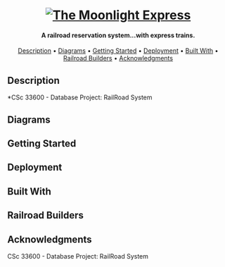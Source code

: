 <h1 align="center">
  <br>
  <a href="websitehere"><img src="https://raw.githubusercontent.com/Miguel75An/The-Moon-Light-Express/master/pic/MoonLightExpressPic.png" alt="The Moonlight Express"></a>
</h1>

<h4 align="center">A railroad reservation system...with express trains.</h4>

<p align="center">
  <a href="#description">Description</a> •
  <a href="#diagrams">Diagrams</a> •
  <a href="#getting_started">Getting Started</a> •
  <a href="#deployment">Deployment</a> •
  <a href="#tools">Built With</a> •
  <a href="#railroadbuilders">Railroad Builders</a> •
  <a href="#acknowledgements">Acknowledgments</a>
</p>

## Description
*CSc 33600 - Database Project: RailRoad System
## Diagrams

## Getting Started

## Deployment

## Built With

## Railroad Builders

## Acknowledgments














CSc 33600 - Database Project: RailRoad System
